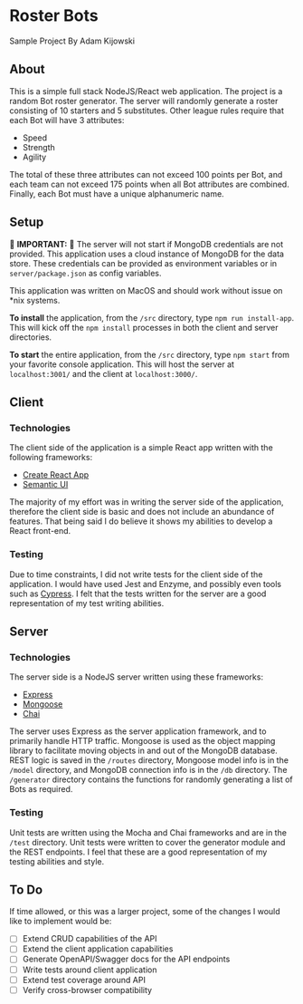 # Roster Bots
Sample Project By Adam Kijowski

## About
This is a simple full stack NodeJS/React web application.  The project is a
random Bot roster generator.  The server will randomly generate a roster consisting
of 10 starters and 5 substitutes.  Other league rules require that each Bot will
have 3 attributes:
- Speed
- Strength
- Agility

The total of these three attributes can not exceed 100 points per Bot, and each team
can not exceed 175 points when all Bot attributes are combined.  Finally, each Bot must have a unique alphanumeric name.

## Setup
:rotating_light: **IMPORTANT:** :rotating_light: The server will not start if MongoDB credentials are not provided.  This application uses a cloud instance of MongoDB for the data store.  These credentials can be provided as environment variables or in `server/package.json` as config variables.

This application was written on MacOS and should work without issue on \*nix systems.  

**To install** the application, from the `/src` directory, type `npm run install-app`.  This will kick off the `npm install` processes in both the client and server directories.

**To start** the entire application, from the `/src` directory, type `npm start` from your favorite console application.  This will host the server at `localhost:3001/` and the client at `localhost:3000/`.

## Client
### Technologies
The client side of the application is a simple React app written with the following frameworks:
- [Create React App](https://github.com/facebook/create-react-app)
- [Semantic UI](https://react.semantic-ui.com/)

The majority of my effort was in writing the server side of the application, therefore the client side is basic and does not include an abundance of features.  That being said I do believe it shows my abilities to develop a React front-end.
### Testing
Due to time constraints, I did not write tests for the client side of the application.  I would have used Jest and Enzyme, and possibly even tools such as [Cypress](https://www.cypress.io/).  I felt that the tests written for the server are a good representation of my test writing abilities.

## Server
### Technologies
The server side is a NodeJS server written using these frameworks:
- [Express](https://expressjs.com/)
- [Mongoose](https://mongoosejs.com)
- [Chai](https://www.chaijs.com/)

The server uses Express as the server application framework, and to primarily handle HTTP traffic.  Mongoose is used as the object mapping library to facilitate moving objects in and out of the MongoDB database.  
REST logic is saved in the `/routes` directory, Mongoose model info is in the `/model` directory, and MongoDB connection info is in the `/db` directory.  The `/generator` directory contains the functions for randomly generating a list of Bots as required.
### Testing
Unit tests are written using the Mocha and Chai frameworks and are in the `/test` directory.  Unit tests were written to cover the generator module and the REST endpoints.  I feel that these are a good representation of my testing abilities and style.

## To Do
If time allowed, or this was a larger project, some of the changes I would like to implement would be:
- [ ] Extend CRUD capabilities of the API
- [ ] Extend the client application capabilities
- [ ] Generate OpenAPI/Swagger docs for the API endpoints
- [ ] Write tests around client application
- [ ] Extend test coverage around API
- [ ] Verify cross-browser compatibility
